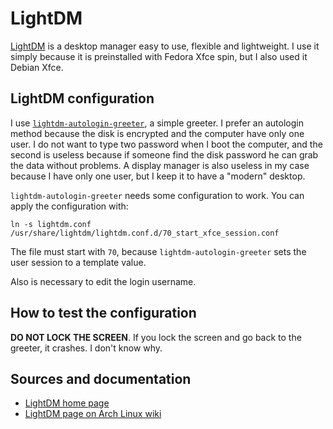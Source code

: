 # LightDM

[LightDM][0] is a desktop manager easy to use, flexible and lightweight. I use
it simply because it is preinstalled with Fedora Xfce spin, but I also used it
Debian Xfce.

## LightDM configuration

I use [`lightdm-autologin-greeter`][2], a simple greeter. I prefer an autologin
method because the disk is encrypted and the computer have only one user. I do
not want to type two password when I boot the computer, and the second is
useless because if someone find the disk password he can grab the data without
problems. A display manager is also useless in my case because I have only one
user, but I keep it to have a "modern" desktop.

`lightdm-autologin-greeter` needs some configuration to work. You can apply
the configuration with:

    ln -s lightdm.conf /usr/share/lightdm/lightdm.conf.d/70_start_xfce_session.conf

The file must start with `70`, because `lightdm-autologin-greeter` sets the
user session to a template value.

Also is necessary to edit the login username.

## How to test the configuration

**DO NOT LOCK THE SCREEN**. If you lock the screen and go back to the greeter,
it crashes. I don't know why.

## Sources and documentation

* [LightDM home page][0]
* [LightDM page on Arch Linux wiki][1]

[0]: www.freedesktop.org/wiki/Software/LightDM
[1]: https://wiki.archlinux.org/index.php/LightDM
[2]: https://github.com/spanezz/lightdm-autologin-greeter
